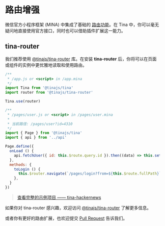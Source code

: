 # 路由增强
微信官方小程序框架 (MINA) 中集成了基础的 [路由功能](https://mp.weixin.qq.com/debug/wxadoc/dev/framework/app-service/route.html)。在 Tina 中，你可以毫无疑问地直接使用官方接口，同时也可以借助插件扩展这一能力。

## tina-router
我们推荐使用 [@tinajs/tina-router](https://github.com/tinajs/tina-router) 库。在安装 **tina-router** 后，你将可以在页面或组件的实例中更优雅地读取和使用路由。

```javascript
/**
 * /app.js or <script> in /app.mina
 */
import Tina from '@tinajs/tina'
import router from '@tinajs/tina-router'

Tina.use(router)
```

```javascript
/**
 * /pages/user.js or <script> in /pages/user.mina
 *
 * 当前路径: /pages/user?id=4310
 */
import { Page } from '@tinajs/tina'
import { api } from '../api'

Page.define({
  onLoad () {
    api.fetchUser({ id: this.$route.query.id }).then((data) => this.setData(data))
  },
  methods: {
    toLogin () {
      this.$router.navigate(`/pages/login?from=${this.$route.fullPath}`)
    },
  }
})
```

> [查看完整的示例项目 —— tina-hackernews](https://github.com/imyelo/tina-hackernews)


如果你对 tina-router 感兴趣，欢迎访问 [@tinajs/tina-router](https://github.com/tinajs/tina-router) 了解更多信息。

或者你有更好的路由扩展，也欢迎提交 [Pull Request](https://github.com/tinajs/tina/pulls) 告诉我们。
